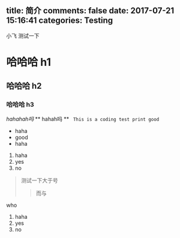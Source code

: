 title: 简介
comments: false
date: 2017-07-21 15:16:41
categories: Testing
---
小飞
测试一下
# 哈哈哈 h1 #
## 哈哈哈 h2 ##
### 哈哈哈 h3 ###
*hahahah吗*
** hahah吗 **
` 
This is a coding test
    print good 
`
* haha
* good
*   haha
1. haha
2. yes 
3. no
>测试一下大于号
> >而与
>
who
1. haha
2. yes 
3. no